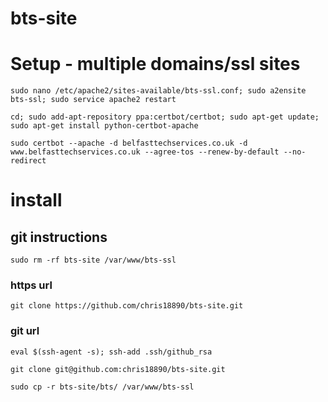 bts-site
==============

# Setup - multiple domains/ssl sites

```
sudo nano /etc/apache2/sites-available/bts-ssl.conf; sudo a2ensite bts-ssl; sudo service apache2 restart

cd; sudo add-apt-repository ppa:certbot/certbot; sudo apt-get update; sudo apt-get install python-certbot-apache

sudo certbot --apache -d belfasttechservices.co.uk -d www.belfasttechservices.co.uk --agree-tos --renew-by-default --no-redirect
```

# install

## git instructions

```
sudo rm -rf bts-site /var/www/bts-ssl
```

### https url

```
git clone https://github.com/chris18890/bts-site.git
```

### git url

```
eval $(ssh-agent -s); ssh-add .ssh/github_rsa

git clone git@github.com:chris18890/bts-site.git

sudo cp -r bts-site/bts/ /var/www/bts-ssl
```
